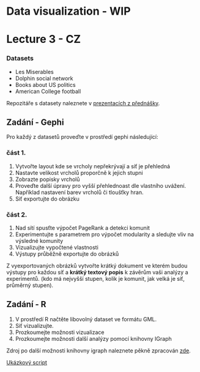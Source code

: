 # Data visualization - WIP

# Lecture 3 - CZ

### Datasets
* Les Miserables
* Dolphin social network 
* Books about US politics
* American College football

Repozitáře s datasety naleznete v [prezentacích z přednášky](https://homel.vsb.cz/~kud007/uass_p.html).

## Zadání - Gephi
Pro každý z datasetů proveďte v prostředí gephi následující:

### část 1.
1. Vytvořte layout kde se vrcholy nepřekrývají a síť je přehledná
2. Nastavte velikost vrcholů proporčně k jejich stupni
3. Zobrazte popisky vrcholů
4. Proveďte další úpravy pro vyšší přehlednoast dle vlastního uvážení. Například nastavení barev vrcholů či tloušťky hran.
5. Síť exportujte do obrázku

### část 2.
1. Nad sítí spusťte výpočet PageRank a detekci komunit
2. Experimentujte s parametrem pro výpočet modularity a sledujte vliv na výsledné komunity
3. Vizualizujte vypočtené vlastnosti
4. Výstupy průběžně exportujte do obrázků

Z vyexportovaných obrázků vytvořte krátký dokument ve kterém budou výstupy pro každou síť a **krátký textový popis** k závěrům vaši analýzy a experimentů. (kdo má nejvyšší stupen, kolik je komunit, jak velká je síť, průměrný stupen).

## Zadání - R

1. V prostředí R načtěte libovolný dataset ve formátu GML.
2. Síť vizualizujte.
3. Prozkoumejte možnosti vizualizace
4. Prozkoumejte možnosti další analýzy pomocí knihovny IGraph

Zdroj po další možnosti knihovny igraph naleznete pěkně zpracován [zde](https://kateto.net/networks-r-igraph).

[Ukázkový script](\lectures\lecture3\script.r)